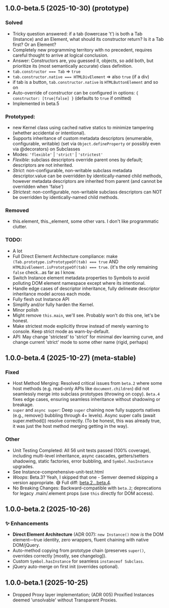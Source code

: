 ## 1.0.0-beta.5 (2025-10-30) (prototype)

### Solved
  - Tricky question answered: if a tab (lowercase 't') is both a Tab (Instance) and an Element, what should its constructor return? Is it a Tab first? Or an Element?
  - Completely new programming territory with no precedent, requires careful thought to arrive at logical conclusion.
  - Answer: Constructors are, you guessed it, objects, so add both, but prioritize its (most semantically accurate) class definition.
  - `tab.constructor === Tab` => `true`
  - `tab.constructor.native === HTMLDivElement` => also `true` (if a div)
  - if tab is a button, `tab.constructor.native` is `HTMLButtonElement` and so on
  - Auto-override of constructor can be configured in options: `{ constructor: [true|false] }` (defaults to `true` if omitted)
  - Implemented in beta.5

### Prototyped:
  - new Kernel class using cached native statics to minimize tampering (whether accidental or intentional).
  - Supports inheritance of custom metadata descriptors (enumerable, configurable, writable) (set via `Object.defineProperty` or possibly even via @decorators) on Subclasses
  - Modes: `'flexible'` | `'strict'` | `'strictest'`
  - *Flexible*: subclass descriptors override parent ones by default; descriptors are not inherited.
  - *Strict*: non-configurable, non-writable subclass metadata descriptor.value can be overridden by identically-named child methods, however metadata descriptors are inherited from parent (and cannot be overridden when 'false')
  - *Strictest*: non-configurable, non-writable subclass descriptors can NOT be overridden by identically-named child methods.

### Removed
  - this.element, this._element, some other vars. I don't like programmatic clutter.

### TODO:
  - A lot
  - Full Direct Element Architecture compliance: make `(Tab.prototype.isPrototypeOf(tab) === true` AND `HTMLDivElement.isPrototypeOf(tab) === true`. (it's the only remaining `false` check...as far as I know.
  - Switch Instance element metadata properties to Symbols to avoid polluting DOM element namespace except where its intentional.
  - Handle edge cases of descriptor inheritance, fully delineate descriptor inheritance model across each mode.
  - Fully flesh out Instance API
  - Simplify and/or fully harden the Kernel.
  - Minor polish
  - Might remove `this.main`, we'll see. Probably won't do this one, let's be honest.
  - Make strictest mode explicitly throw instead of merely warning to console. Keep strict mode as warn-by-default.
  - API: May change 'strictest' to 'strict' for minimal dev learning curve, and change current 'strict' mode to some other name (rigid, perhaps)

## 1.0.0-beta.4 (2025-10-27) (meta-stable)

### Fixed
  - Host Method Merging: Resolved critical issues from `beta.2` where some host methods (e.g. read-only APIs like `document.children`) did not seamlessly merge into subclass prototypes (throwing on copy). `Beta.4` fixes edge cases, ensuring seamless inheritance without shadowing or breakage.
  - `super` and `async super`: Deep `super` chaining now fully supports natives (e.g., remove() bubbling through 4+ levels).
Async super calls (await super.method()) resolve correctly. (To be honest, this was already true, it was just the host method merging getting in the way).

### Other
  - Unit Testing Completed: All 56 unit tests passed (100% coverage), including multi-level inheritance, async cascades, getters/setters shadowing, static factories, error bubbling, and `Symbol.hasInstance` upgrades.
  - See Instance-comprehensive-unit-test.html
  - *Woops*: Beta.3? Yeah, I skipped that one - Semver deemed skipping a version appropriate. 😅 Full diff: [beta.2...beta.4](link-to-compare).
  - No Breaking Changes: Backward-compatible with `beta.2`; deprecations for legacy .main/.element props (use `this` directly for DOM access).

## 1.0.0-beta.2 (2025-10-26)
### ✨ Enhancements
- **Direct Element Architecture** (ADR 007): `new Instance()` now *is* the DOM element—true identity, zero wrappers, fluent chaining with native DOM/jQuery.
- Auto-method copying from prototype chain (preserves `super()`, overrides correctly [mostly, see changelog]).
- Custom `Symbol.hasInstance` for seamless `instanceof Subclass`.
- jQuery auto-merge on first init (overrides optional).

## 1.0.0-beta.1 (2025-10-25)
  - Dropped Proxy layer implementation; (ADR 005) Proxified Instances deemed 'unsolvable' without Transparent Proxies.
